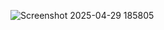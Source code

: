 ![Screenshot 2025-04-29 185805](https://github.com/user-attachments/assets/87a22a87-9635-46e0-8cdc-b1815e813cfc)


